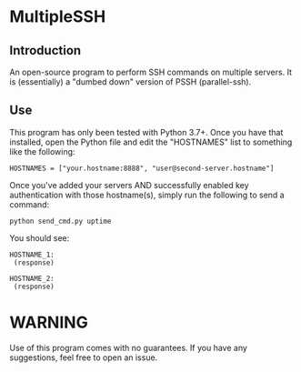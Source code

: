 # MultipleSSH
## Introduction
An open-source program to perform SSH commands on multiple servers. It is (essentially) a "dumbed down" version of PSSH (parallel-ssh). 

## Use
This program has only been tested with Python 3.7+. Once you have that installed, open the Python file and edit the "HOSTNAMES" list to something like the following:

    HOSTNAMES = ["your.hostname:8888", "user@second-server.hostname"]

Once you've added your servers AND successfully enabled key authentication with those hostname(s), simply run the following to send a command:

    python send_cmd.py uptime

You should see:

    HOSTNAME_1:
     (response)

    HOSTNAME_2:
     (response)

# WARNING

Use of this program comes with no guarantees. If you have any suggestions, feel free to open an issue.


